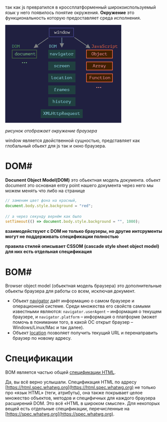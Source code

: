 так как js превратился в кроссплатформенный широкоиспользуемый язык у него появилось понятие окружения.
**Окружение** это функциональность которую предоставляет среда исполнения.

![alt text](https://github.com/Dimon-z/js-notes-md/blob/develop/assets/bmp/env.bmp?raw=true)

*рисунок отображает окружение браузера*

window является двойственной сущностью, представляет как глобальный обьект для js так и окно браузера.

# DOM#

**Docunent Object Model(DOM)** это обьектная модель документа.
обьект document это основная entry point нашего документа
через него мы можем менять что либо на странице 
```javascript
// заменим цвет фона на красный,
document.body.style.background = "red";

// а через секунду вернём как было
setTimeout(() => document.body.style.background = "", 1000);
```

**взаимодействуют с DOM не только браузеры, но другие интсрументы могут не поддерживать спецификации полностью**

**правила стилей описывает CSSOM (cascade style sheet object model) для них есть отдельная спецификация**

# BOM#

Browser object model (обьектная модель браузера) это дополнительные обьекты браузера для работы со всем, исключая документ.

-   Объект [navigator](https://developer.mozilla.org/ru/docs/Web/API/Window/navigator) даёт информацию о самом браузере и операционной системе. Среди множества его свойств самыми известными являются: `navigator.userAgent` – информация о текущем браузере, и `navigator.platform` – информация о платформе (может помочь в понимании того, в какой ОС открыт браузер – Windows/Linux/Mac и так далее).
-   Объект [location](https://developer.mozilla.org/ru/docs/Web/API/Window/location) позволяет получить текущий URL и перенаправить браузер по новому адресу.

# Спецификации

BOM является частью общей [спецификации HTML](https://html.spec.whatwg.org).

Да, вы всё верно услышали. Спецификация HTML по адресу [https://html.spec.whatwg.org](https://html.spec.whatwg.org) не только про «язык HTML» (теги, атрибуты), она также покрывает целое множество объектов, методов и специфичных для каждого браузера расширений DOM. Это всё «HTML в широком смысле». Для некоторых вещей есть отдельные спецификации, перечисленные на [https://spec.whatwg.org](https://spec.whatwg.org).
